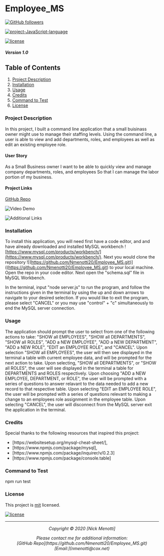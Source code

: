# Employee_MS

[![GitHub followers](https://img.shields.io/github/followers/Nmenotti20?label=Follow&style=social)](https://github.com/Nmenotti20)

[![project-JavaScript-language](https://img.shields.io/static/v1?label=javascript&message=100%&color=yellow)](https://github.com/Nmenotti20/Employee_MS.git)

[![license](https://img.shields.io/badge/License-mit-brightgreen.svg)](https://choosealicense.com/licenses/mit/)

##### Version 1.0

## Table of Contents

1. [Project Description](#Description)
2. [Installation](#Installation)
3. [Usage](#Usage)
4. [Credits](#Credits)
5. [Command to Test](#Test)
6. [License](#License)

### Project Description
In this project, I built a command line application that a small buisinass owner might use to manage their staffing levels. Using the command line, a user is able to view and add departments, roles, and employees as well as edit an existing employee role.
#### User Story

As a Small Business owner
I want to be able to quickly view and manage company departments, roles, and employees
So that I can manage the labor portion of my business.

#### Project Links

[GitHub Repo](https://github.com/Nmenotti20/Employee_MS.git)<br>

![Video Demo](https://drive.google.com/file/d/1bHoRMXGJqaKiXzBAd9aJFdDEpXxwSH03/view)<br>

![Additional Links](./Assets/demo.gif)<br>


### Installation

To install this application, you will need first have a code editor, and and have already downloaded and installed MySQL workbench ![https://www.mysql.com/products/workbench/](https://www.mysql.com/products/workbench/). Next you would clone the repository ![(https://github.com/Nmenotti20/Employee_MS.git)]((https://github.com/Nmenotti20/Employee_MS.git) to your local machine. Open the repo in your code editor.  Next open the "schema.sql" file in MySQL Workbench. 

In the terminal, input "node server.js" to run the program, and follow the instructions given in the terminal by using the up and down arrows to navigate to your desired selection. If you would like to exit the program, please select "CANCEL" or you may use "control" + "c" simultaneously to end the MySQL server connection.  
### Usage

The application should prompt the user to select from one of the following actions to take: "SHOW all EMPLOYEES", "SHOW all DEPARTMENTS", "SHOW all ROLES", "ADD a NEW EMPLOYEE", "ADD a NEW DEPARTMENT", "ADD a NEW ROLE", "EDIT an EMPLOYEE ROLE", and "CANCEL". Upon selection "SHOW all EMPLOYEES", the user will then see displayed in the terminal a table with current employee data, and will be prompted for the next action to take. Upon selecting, "SHOW all DEPARTMENTS", or "SHOW all ROLES", the user will see displayed in the terminal a table for DEPARTMENTS and ROLES respectively. Upon choosing "ADD a NEW EMPLOYEE, DEPARTMENT, or ROLE", the user will be prompted with a series of questions to answer relavant to the data needed to add a new record to that respective table. Upon selecting "EDIT an EMPLOYEE ROLE", the user will be prompted with a series of questions relevant to making a change to an employees role assignment in the employee table. Upon selecting "CANCEL", the user will disconnect from the MySQL server exit the application in the terminal.

### Credits

Special thanks to the following resources that inspired this project:

<ul>
<li> [https://websitesetup.org/mysql-cheat-sheet/]<https://websitesetup.org/mysql-cheat-sheet/>, </li>
<li> [https://www.npmjs.com/package/mysql]<https://www.npmjs.com/package/mysql>, </li>
<li> [https://www.npmjs.com/package/inquirer/v/0.2.3]<https://www.npmjs.com/package/inquirer/v/0.2.3> </li>
<li> [https://www.npmjs.com/package/console.table]<https://www.npmjs.com/package/console.table> </li>
</ul>

### Command to Test

npm run test

### License

This project is [mit](https://choosealicense.com/licenses/mit) licensed.<br>

[![license](https://img.shields.io/badge/License-mit-brightgreen.svg)](https://choosealicense.com/licenses/mit/)

<hr>
<p align='center'><i>
Copyright © 2020 [Nick Menotti]<br>

<p align='center'><i>
Please contact me for additional information:<br>
[GitHub Repo](https://github.com/Nmenotti20/Employee_MS.git)<br>
[Email:](nmenotti@cox.net)</i></p>